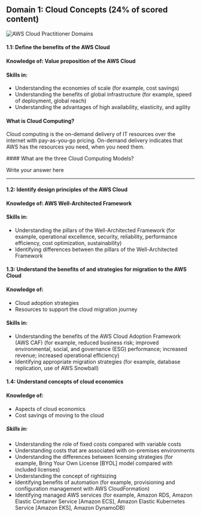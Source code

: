 ## Domain 1: Cloud Concepts (24% of scored content)

![AWS Cloud Practitioner Domains](https://github.com/emiliedionisio/aws-cloud-practitioner-C02/blob/main/1-cloudconcepts.png)

#### 1.1: Define the benefits of the AWS Cloud
#### Knowledge of: Value proposition of the AWS Cloud
#### Skills in:
- Understanding the economies of scale (for example, cost savings)
- Understanding the benefits of global infrastructure (for example, speed of deployment, global reach)
- Understanding the advantages of high availability, elasticity, and agility

#### What is Cloud Computing?
<p>Cloud computing is the on-demand delivery of IT resources over the internet with pay-as-you-go pricing. On-demand delivery indicates that AWS has the resources you need, when you need them. </p>
#### What are the three Cloud Computing Models?
<p>Write your answer here</p>



--------
#### 1.2: Identify design principles of the AWS Cloud
#### Knowledge of: AWS Well-Architected Framework
#### Skills in:
- Understanding the pillars of the Well-Architected Framework (for example, operational excellence, security, reliability, performance efficiency, cost optimization, sustainability)
- Identifying differences between the pillars of the Well-Architected Framework

#### 1.3: Understand the benefits of and strategies for migration to the AWS Cloud
#### Knowledge of:
- Cloud adoption strategies
- Resources to support the cloud migration journey
#### Skills in:
- Understanding the benefits of the AWS Cloud Adoption Framework (AWS CAF) (for example, reduced business risk; improved environmental, social, and governance (ESG) performance; increased revenue; increased operational efficiency)
- Identifying appropriate migration strategies (for example, database replication, use of AWS Snowball)

#### 1.4: Understand concepts of cloud economics
#### Knowledge of:
- Aspects of cloud economics
- Cost savings of moving to the cloud
##### Skills in:
- Understanding the role of fixed costs compared with variable costs
- Understanding costs that are associated with on-premises environments
- Understanding the differences between licensing strategies (for example, Bring Your Own License [BYOL] model compared with included licenses)
- Understanding the concept of rightsizing
- Identifying benefits of automation (for example, provisioning and configuration management with AWS CloudFormation)
- Identifying managed AWS services (for example, Amazon RDS, Amazon Elastic Container Service [Amazon ECS], Amazon Elastic Kubernetes Service [Amazon EKS], Amazon DynamoDB)

